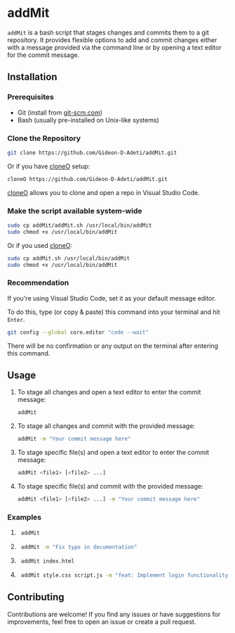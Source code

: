 # addMit

`addMit` is a bash script that stages changes and commits them to a git repository. It provides flexible options to add and commit changes either with a message provided via the command line or by opening a text editor for the commit message.

## Installation

### Prerequisites
- Git (install from [git-scm.com](https://git-scm.com/))
- Bash (usually pre-installed on Unix-like systems)

### Clone the Repository
```bash
git clone https://github.com/Gideon-D-Adeti/addMit.git
```
Or if you have [cloneO](https://github.com/Gideon-D-Adeti/cloneO) setup:
```bash
cloneO https://github.com/Gideon-D-Adeti/addMit.git
```
[cloneO](https://github.com/Gideon-D-Adeti/cloneO) allows you to clone and open a repo in Visual Studio Code.

### Make the script available system-wide
```bash
sudo cp addMit/addMit.sh /usr/local/bin/addMit
sudo chmod +x /usr/local/bin/addMit
```
Or if you used [cloneO](https://github.com/Gideon-D-Adeti/cloneO):
```bash
sudo cp addMit.sh /usr/local/bin/addMit
sudo chmod +x /usr/local/bin/addMit
```

### Recommendation
If you're using Visual Studio Code, set it as your default message editor.

To do this, type (or copy & paste) this command into your terminal and hit `Enter`.
```bash
git config --global core.editor "code --wait"
```
There will be no confirmation or any output on the terminal after entering this command.


## Usage
1. To stage all changes and open a text editor to enter the commit message:
   ```bash
   addMit
   ```
2. To stage all changes and commit with the provided message:
   ```bash
   addMit -m "Your commit message here"
   ```
3. To stage specific file(s) and open a text editor to enter the commit message:
   ```bash
   addMit <file1> [<file2> ...]
   ```
4. To stage specific file(s) and commit with the provided message:
   ```bash
   addMit <file1> [<file2> ...] -m "Your commit message here"
   ```

### Examples
1. ```bash
    addMit
    ```
2. ```bash
    addMit -m "Fix typo in documentation"
    ```
1. ```bash
    addMit index.html
    ```
2. ```bash
    addMit style.css script.js -m "feat: Implement login functionality"
    ```

## Contributing
Contributions are welcome! If you find any issues or have suggestions for improvements, feel free to open an issue or create a pull request.
